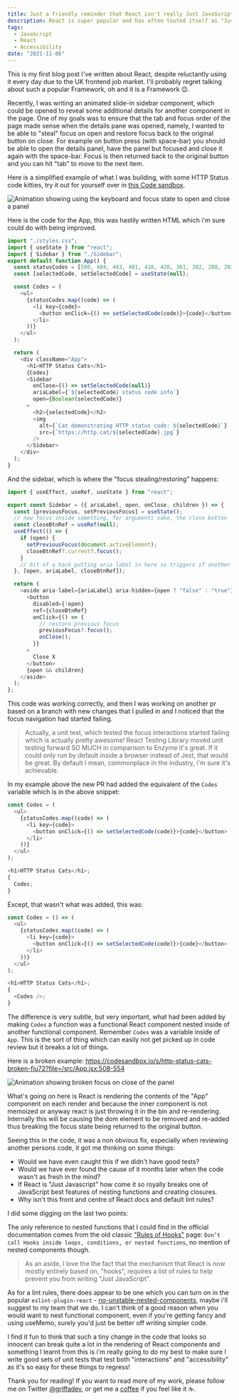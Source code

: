```yaml
---
title: Just a friendly reminder that React isn't really Just JavaScript (Don't nest Functional Components)
description: React is super popular and has often touted itself as "Just JavaScript", but in reality it has lots of quirks and gotchas that come along with it being a framework that adds limitation into JavaScript. Oh, and also write tests!
tags:
  - JavaScript
  - React
  - Accessibility
date: "2021-11-06"
---
```


This is my first blog post I've written about React, despite reluctantly using it every day due to the UK frontend job market. I'll probably regret talking about such a popular Framework, oh and it is a Framework 😉.

Recently, I was writing an animated slide-in sidebar component, which could be opened to reveal some additional details for another component in the page. One of my goals was to ensure that the tab and focus order of the page made sense when the details pane was opened, namely, I wanted to be able to "steal" focus on open and restore focus back to the original button on close. For example on button press (with space-bar) you should be able to open the details panel, have the panel but focused and close it again with the space-bar. Focus is then returned back to the original button and you can hit "tab" to move to the next item.

Here is a simplified example of what I was building, with some HTTP Status code kitties, try it out for yourself over in [this Code sandbox](https://codesandbox.io/s/http-status-cats-working-8tr1l?file=/src/App.jsx).

![Animation showing using the keyboard and focus state to open and close a panel](/images/focus-drawer.gif)

Here is the code for the App, this was hastily written HTML which i'm sure could do with being improved.

```js
import "./styles.css";
import { useState } from "react";
import { Sidebar } from "./Sidebar";
export default function App() {
  const statusCodes = [500, 404, 403, 401, 418, 420, 301, 302, 200, 201, 204];
  const [selectedCode, setSelectedCode] = useState(null);

  const Codes = (
    <ul>
      {statusCodes.map((code) => (
        <li key={code}>
          <button onClick={() => setSelectedCode(code)}>{code}</button>
        </li>
      ))}
    </ul>
  );

  return (
    <div className="App">
      <h1>HTTP Status Cats</h1>
      {Codes}
      <Sidebar
        onClose={() => setSelectedCode(null)}
        ariaLabel={`${selectedCode} status code info`}
        open={Boolean(selectedCode)}
      >
        <h2>{selectedCode}</h2>
        <img
          alt={`Cat demonstrating HTTP status code: ${selectedCode}`}
          src={`https://http.cat/${selectedCode}.jpg`}
        />
      </Sidebar>
    </div>
  );
}
```

And the sidebar, which is where the "focus stealing/restoring" happens:

```js
import { useEffect, useRef, useState } from "react";

export const Sidebar = ({ ariaLabel, open, onClose, children }) => {
  const [previousFocus, setPreviousFocus] = useState();
  // now focus inside something, for arguments sake, the close button
  const closeBtnRef = useRef(null);
  useEffect(() => {
    if (open) {
      setPreviousFocus(document.activeElement);
      closeBtnRef?.current?.focus();
    }
    // bit of a hack putting aria label in here so triggers if another option selected.
  }, [open, ariaLabel, closeBtnRef]);

  return (
    <aside aria-label={ariaLabel} aria-hidden={open ? "false" : "true"}>
      <button
        disabled={!open}
        ref={closeBtnRef}
        onClick={() => {
          // restore previous focus
          previousFocus?.focus();
          onClose();
        }}
      >
        Close X
      </button>
      {open && children}
    </aside>
  );
};
```

This code was working correctly, and then I was working on another pr based on a branch with new changes that I pulled in and I noticed that the focus navigation had started failing.

> Actually, a unit test, which tested the focus interactions started failing which is actually pretty awesome! React Testing Library moved unit testing forward SO MUCH in comparison to Enzyme it's great. If it could only run by default inside a browser instead of Jest, that would be great. By default I mean, commonplace in the industry, i'm sure it's achievable.

In my example above the new PR had added the equivalent of the `Codes` variable which is in the above snippet:

```js
const Codes = (
  <ul>
    {statusCodes.map((code) => (
      <li key={code}>
        <button onClick={() => setSelectedCode(code)}>{code}</button>
      </li>
    ))}
  </ul>
);
```

```js
<h1>HTTP Status Cats</h1>;
{
  Codes;
}
```

Except, that wasn't what was added, this was:

```js
const Codes = () => (
  <ul>
    {statusCodes.map((code) => (
      <li key={code}>
        <button onClick={() => setSelectedCode(code)}>{code}</button>
      </li>
    ))}
  </ul>
);
```

```js
<h1>HTTP Status Cats</h1>;
{
  <Codes />;
}
```

The difference is very subtle, but very important, what had been added by making `Codes` a function was a functional React component nested inside of another functional component. Remember `Codes` was a variable inside of `App`. This is the sort of thing which can easily not get picked up in code review but it breaks a lot of things.

Here is a broken example: https://codesandbox.io/s/http-status-cats-broken-fiu72?file=/src/App.jsx:508-554

![Animation showing broken focus on close of the panel](/images/focus-drawer-broken.gif)

What's going on here is React is rendering the contents of the "App" component on each render and because the inner component is not memoized or anyway react is just throwing it in the bin and re-rendering. Internally this will be causing the dom element to be removed and re-added thus breaking the focus state being returned to the original button.

Seeing this in the code, it was a non obvious fix, especially when reviewing another persons code, it got me thinking on some things:

- Would we have even caught this if we didn't have good tests?
- Would we have ever found the cause of it months later when the code wasn't as fresh in the mind?
- If React is "Just Javascript" how come it so royally breaks one of JavaScript best features of nesting functions and creating closures.
- Why isn't this front and centre of React docs and default lint rules?

I did some digging on the last two points:

The only reference to nested functions that I could find in the official documentation comes from the old classic ["Rules of Hooks"](https://reactjs.org/docs/hooks-rules.html) page: `Don’t call Hooks inside loops, conditions, or nested functions`, no mention of nested components though.

> As an aside, I love the the fact that the mechanism that React is now mostly entirely based on, "hooks", requires a list of rules to help prevent you from writing "Just JavaScript".

As for a lint rules, there does appear to be one which you can turn on in the popular `eslint-plugin-react` - [no-unstable-nested-components](https://github.com/yannickcr/eslint-plugin-react/blob/HEAD/docs/rules/no-unstable-nested-components.md), maybe i'll suggest to my team that we do. I can't think of a good reason when you would want to nest functional component, even if you're getting fancy and using useMemo, surely you'd just be better off writing simpler code.

I find it fun to think that such a tiny change in the code that looks so innocent can break quite a lot in the rendering of React components and something I learnt from this is i'm really going to do my best to make sure I write good sets of unit tests that test both "interactions" and "accessibility" as it's so easy for these things to regress!

Thank you for reading! If you want to read more of my work, please follow me on Twitter [@griffadev](https://twitter.com/griffadev), or get me a [coffee](https://ko-fi.com/griffadev) if you feel like it ☕.
